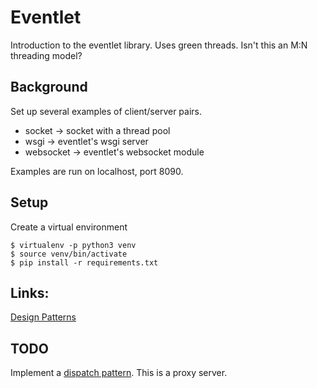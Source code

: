 # Eventlet

Introduction to the eventlet library.
Uses green threads. Isn't this an M:N threading model?


## Background

Set up several examples of client/server pairs.

  * socket -> socket with a thread pool
  * wsgi -> eventlet's wsgi server
  * websocket -> eventlet's websocket module

Examples are run on localhost, port 8090.


## Setup

Create a virtual environment
```
$ virtualenv -p python3 venv
$ source venv/bin/activate
$ pip install -r requirements.txt
```


## Links:

[Design Patterns](eventlet.net/doc/design_patterns.html)


## TODO

Implement a [dispatch pattern](http://eventlet.net/doc/design_patterns.html#dispatch-pattern).
This is a proxy server.
